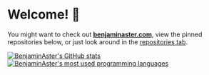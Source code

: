 
# Welcome! 👋

You might want to check out **[benjaminaster.com](https://benjaminaster.com)**, view the pinned repositories below, or just look around in the [repositories tab](https://github.com/BenjaminAster?tab=repositories).

[![BenjaminAster's GitHub stats](https://github-readme-stats.vercel.app/api?username=BenjaminAster&show_icons=true&theme=github_dark&hide_border=true)](https://github.com/BenjaminAster#:~:text=contributions%20in%20the%20last%20year)
[![BenjaminAster's most used programming languages](https://github-readme-stats.vercel.app/api/top-langs/?username=BenjaminAster&layout=compact&theme=github_dark&hide_border=true)](https://github.com/BenjaminAster#:~:text=contributions%20in%20the%20last%20year)

<!--

**BenjaminAster/BenjaminAster** is a ✨ _special_ ✨ repository because its `README.md` (this file) appears on your GitHub profile.

Here are some ideas to get you started:

- 🔭 I’m currently working on ...
- 🌱 I’m currently learning ...
- 👯 I’m looking to collaborate on ...
- 🤔 I’m looking for help with ...
- 💬 Ask me about ...
- 📫 How to reach me: ...
- 😄 Pronouns: ...
- ⚡ Fun fact: ...

-->

